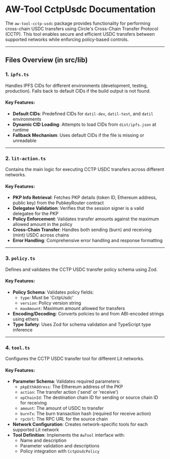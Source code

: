# AW-Tool CctpUsdc Documentation

The `aw-tool-cctp-usdc` package provides functionality for performing cross-chain USDC transfers using Circle's Cross-Chain Transfer Protocol (CCTP). This tool enables secure and efficient USDC transfers between supported networks while enforcing policy-based controls.

---

## Files Overview (in src/lib)

### 1. **`ipfs.ts`**
Handles IPFS CIDs for different environments (development, testing, production). Falls back to default CIDs if the build output is not found.

#### Key Features:
- **Default CIDs**: Predefined CIDs for `datil-dev`, `datil-test`, and `datil` environments
- **Dynamic CID Loading**: Attempts to load CIDs from `dist/ipfs.json` at runtime
- **Fallback Mechanism**: Uses default CIDs if the file is missing or unreadable

---

### 2. **`lit-action.ts`**
Contains the main logic for executing CCTP USDC transfers across different networks.

#### Key Features:
- **PKP Info Retrieval**: Fetches PKP details (token ID, Ethereum address, public key) from the PubkeyRouter contract
- **Delegatee Validation**: Verifies that the session signer is a valid delegatee for the PKP
- **Policy Enforcement**: Validates transfer amounts against the maximum allowed amount in the policy
- **Cross-Chain Transfer**: Handles both sending (burn) and receiving (mint) USDC across chains
- **Error Handling**: Comprehensive error handling and response formatting

---

### 3. **`policy.ts`**
Defines and validates the CCTP USDC transfer policy schema using Zod.

#### Key Features:
- **Policy Schema**: Validates policy fields:
  - `type`: Must be 'CctpUsdc'
  - `version`: Policy version string
  - `maxAmount`: Maximum amount allowed for transfers
- **Encoding/Decoding**: Converts policies to and from ABI-encoded strings using ethers
- **Type Safety**: Uses Zod for schema validation and TypeScript type inference

---

### 4. **`tool.ts`**
Configures the CCTP USDC transfer tool for different Lit networks.

#### Key Features:
- **Parameter Schema**: Validates required parameters:
  - `pkpEthAddress`: The Ethereum address of the PKP
  - `action`: The transfer action ('send' or 'receive')
  - `opChainId`: The destination chain ID for sending or source chain ID for receiving
  - `amount`: The amount of USDC to transfer
  - `burnTx`: The burn transaction hash (required for receive action)
  - `rpcUrl`: The RPC URL for the source chain
- **Network Configuration**: Creates network-specific tools for each supported Lit network
- **Tool Definition**: Implements the `AwTool` interface with:
  - Name and description
  - Parameter validation and descriptions
  - Policy integration with `CctpUsdcPolicy`
